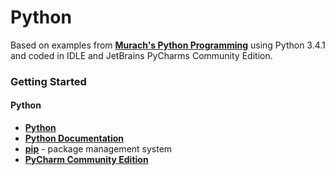 # Python

Based on examples from **[Murach's Python Programming](https://www.murach.com/shop/murach-s-python-programming-detail)** using Python 3.4.1 and coded in IDLE and JetBrains PyCharms Community Edition.

### Getting Started

#### Python

- **[Python](https://www.python.org/)**
- **[Python Documentation](https://www.python.org/doc/)**
- **[pip](https://pip.pypa.io/en/stable/#)** - package management system             
- **[PyCharm Community Edition](http://www.jetbrains.com/pycharm/)**





